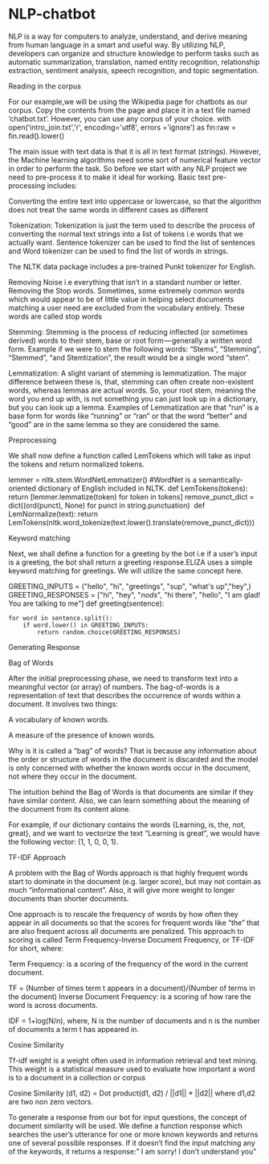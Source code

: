 # NLP-chatbot
NLP is a way for computers to analyze, understand, and derive meaning from human language in a smart and useful way. By utilizing NLP, developers can organize and structure knowledge to perform tasks such as automatic summarization, translation, named entity recognition, relationship extraction, sentiment analysis, speech recognition, and topic segmentation.

Reading in the corpus

For our example,we will be using the Wikipedia page for chatbots as our corpus. Copy the contents from the page and place it in a text file named ‘chatbot.txt’. However, you can use any corpus of your choice.
with open('intro_join.txt','r', encoding='utf8', errors ='ignore') as fin:raw = fin.read().lower()

The main issue with text data is that it is all in text format (strings). However, the Machine learning algorithms need some sort of numerical feature vector in order to perform the task. So before we start with any NLP project we need to pre-process it to make it ideal for working. Basic text pre-processing includes:

Converting the entire text into uppercase or lowercase, so that the algorithm does not treat the same words in different cases as different

Tokenization: Tokenization is just the term used to describe the process of converting the normal text strings into a list of tokens i.e words that we actually want. Sentence tokenizer can be used to find the list of sentences and Word tokenizer can be used to find the list of words in strings.

The NLTK data package includes a pre-trained Punkt tokenizer for English.

Removing Noise i.e everything that isn’t in a standard number or letter.
Removing the Stop words. Sometimes, some extremely common words which would appear to be of little value in helping select documents matching a user need are excluded from the vocabulary entirely. These words are called stop words

Stemming: Stemming is the process of reducing inflected (or sometimes derived) words to their stem, base or root form — generally a written word form. Example if we were to stem the following words: “Stems”, “Stemming”, “Stemmed”, “and Stemtization”, the result would be a single word “stem”.

Lemmatization: A slight variant of stemming is lemmatization. The major difference between these is, that, stemming can often create non-existent words, whereas lemmas are actual words. So, your root stem, meaning the word you end up with, is not something you can just look up in a dictionary, but you can look up a lemma. Examples of Lemmatization are that “run” is a base form for words like “running” or “ran” or that the word “better” and “good” are in the same lemma so they are considered the same.

Preprocessing

We shall now define a function called LemTokens which will take as input the tokens and return normalized tokens.

lemmer = nltk.stem.WordNetLemmatizer()
#WordNet is a semantically-oriented dictionary of English included in NLTK.
def LemTokens(tokens):
    return [lemmer.lemmatize(token) for token in tokens]
remove_punct_dict = dict((ord(punct), None) for punct in string.punctuation)
​
def LemNormalize(text):
    return LemTokens(nltk.word_tokenize(text.lower().translate(remove_punct_dict)))
    
Keyword matching

Next, we shall define a function for a greeting by the bot i.e if a user’s input is a greeting, the bot shall return a greeting response.ELIZA uses a simple keyword matching for greetings. We will utilize the same concept here.

GREETING_INPUTS = ("hello", "hi", "greetings", "sup", "what's up","hey",)
GREETING_RESPONSES = ["hi", "hey", "*nods*", "hi there", "hello", "I am glad! You are talking to me"]
def greeting(sentence):
 
    for word in sentence.split():
        if word.lower() in GREETING_INPUTS:
            return random.choice(GREETING_RESPONSES)
Generating Response

Bag of Words

After the initial preprocessing phase, we need to transform text into a meaningful vector (or array) of numbers. The bag-of-words is a representation of text that describes the occurrence of words within a document. It involves two things:

A vocabulary of known words.

A measure of the presence of known words.

Why is it is called a “bag” of words? That is because any information about the order or structure of words in the document is discarded and the model is only concerned with whether the known words occur in the document, not where they occur in the document.

The intuition behind the Bag of Words is that documents are similar if they have similar content. Also, we can learn something about the meaning of the document from its content alone.

For example, if our dictionary contains the words {Learning, is, the, not, great}, and we want to vectorize the text “Learning is great”, we would have the following vector: (1, 1, 0, 0, 1).

TF-IDF Approach

A problem with the Bag of Words approach is that highly frequent words start to dominate in the document (e.g. larger score), but may not contain as much “informational content”. Also, it will give more weight to longer documents than shorter documents.

One approach is to rescale the frequency of words by how often they appear in all documents so that the scores for frequent words like “the” that are also frequent across all documents are penalized. This approach to scoring is called Term Frequency-Inverse Document Frequency, or TF-IDF for short, where:

Term Frequency: is a scoring of the frequency of the word in the current document.

TF = (Number of times term t appears in a document)/(Number of terms in the document)
Inverse Document Frequency: is a scoring of how rare the word is across documents.

IDF = 1+log(N/n), where, N is the number of documents and n is the number of documents a term t has appeared in.

Cosine Similarity

Tf-idf weight is a weight often used in information retrieval and text mining. This weight is a statistical measure used to evaluate how important a word is to a document in a collection or corpus

Cosine Similarity (d1, d2) =  Dot product(d1, d2) / ||d1|| * ||d2||
where d1,d2 are two non zero vectors.

To generate a response from our bot for input questions, the concept of document similarity will be used. We define a function response which searches the user’s utterance for one or more known keywords and returns one of several possible responses. If it doesn’t find the input matching any of the keywords, it returns a response:” I am sorry! I don’t understand you”
